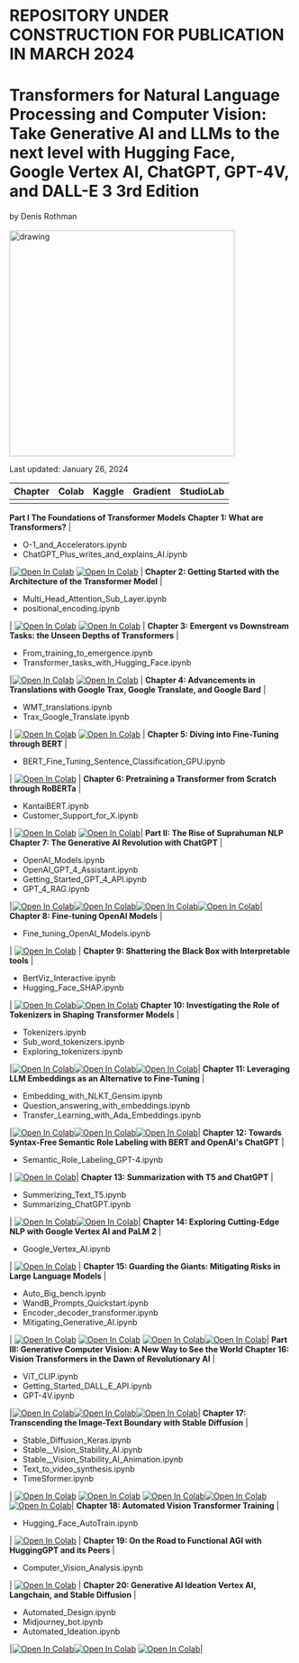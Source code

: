 # REPOSITORY UNDER CONSTRUCTION FOR PUBLICATION IN MARCH 2024
# Transformers for Natural Language Processing and Computer Vision: Take Generative AI and LLMs to the next level with Hugging Face, Google Vertex AI, ChatGPT, GPT-4V, and DALL-E 3 3rd Edition<br>
by Denis Rothman <br><br>
<img src="https://github.com/Denis2054/Transformers_3rd_Edition/blob/main/Transformers_3rd_Edition.jpg?raw=tru" alt="drawing" width="400"/>

Last updated: January 26, 2024

| Chapter | Colab | Kaggle | Gradient | StudioLab |
| :-------- | :-------- | :------- |:------- |:------- |
| | | | | |
**Part I The Foundations of Transformer Models**
 **Chapter 1: What are Transformers?**
| <ul><li>O-1_and_Accelerators.ipynb</li><li>ChatGPT_Plus_writes_and_explains_AI.ipynb</li></ul> |[![Open In Colab](https://colab.research.google.com/assets/colab-badge.svg)](https://colab.research.google.com/github/Denis2054/Transformers-for-NLP-and-Computer-Vision-3rd-Edition/blob/main/Chapter01/O_1_and_Accelerators.ipynb) [![Open In Colab](https://colab.research.google.com/assets/colab-badge.svg)](https://colab.research.google.com/github/Denis2054/Transformers-for-NLP-and-Computer-Vision-3rd-Edition/blob/main/Chapter01/ChatGPT_Plus_writes_and_explains_AI.ipynb) |
 **Chapter 2: Getting Started with the Architecture of the Transformer Model**
| <ul><li>Multi_Head_Attention_Sub_Layer.ipynb</li><li>positional_encoding.ipynb</li></ul> | [![Open In Colab](https://colab.research.google.com/assets/colab-badge.svg)](https://colab.research.google.com/github/Denis2054/Transformers-for-NLP-and-Computer-Vision-3rd-Edition/blob/main/Chapter02/Multi_Head_Attention_Sub_Layer.ipynb) [![Open In Colab](https://colab.research.google.com/assets/colab-badge.svg)](https://colab.research.google.com/github/Denis2054/Transformers-for-NLP-and-Computer-Vision-3rd-Edition/blob/main/Chapter02/positional_encoding.ipynb) |
 **Chapter 3: Emergent vs Downstream Tasks: the Unseen Depths of Transformers**
| <ul><li>From_training_to_emergence.ipynb</li><li>Transformer_tasks_with_Hugging_Face.ipynb</li></ul> |[![Open In Colab](https://colab.research.google.com/assets/colab-badge.svg)](https://colab.research.google.com/github/Denis2054/Transformers-for-NLP-and-Computer-Vision-3rd-Edition/blob/main/Chapter03/From_training_to_emergence.ipynb) [![Open In Colab](https://colab.research.google.com/assets/colab-badge.svg)](https://colab.research.google.com/github/Denis2054/Transformers-for-NLP-and-Computer-Vision-3rd-Edition/blob/main/Chapter03/Transformer_tasks_with_Hugging_Face.ipynb) |
 **Chapter 4: Advancements in Translations with Google Trax, Google Translate, and Google Bard**
| <ul><li>WMT_translations.ipynb</li><li>Trax_Google_Translate.ipynb</li></ul> | [![Open In Colab](https://colab.research.google.com/assets/colab-badge.svg)](https://colab.research.google.com/github/Denis2054/Transformers-for-NLP-and-Computer-Vision-3rd-Edition/blob/main/Chapter04/WMT_translations.ipynb) [![Open In Colab](https://colab.research.google.com/assets/colab-badge.svg)](https://colab.research.google.com/github/Denis2054/Transformers-for-NLP-and-Computer-Vision-3rd-Edition/blob/main/Chapter04/Trax_Google_Translate.ipynb) |
 **Chapter 5: Diving into Fine-Tuning through BERT**
| <ul><li>BERT_Fine_Tuning_Sentence_Classification_GPU.ipynb</li></ul> | [![Open In Colab](https://colab.research.google.com/assets/colab-badge.svg)](https://colab.research.google.com/github/Denis2054/Transformers-for-NLP-and-Computer-Vision-3rd-Edition/blob/main/Chapter05/BERT_Fine_Tuning_Sentence_Classification_GPU.ipynb) |
 **Chapter 6: Pretraining a Transformer from Scratch through RoBERTa**
| <ul><li>KantaiBERT.ipynb</li><li>Customer_Support_for_X.ipynb</li></ul> | [![Open In Colab](https://colab.research.google.com/assets/colab-badge.svg)](https://colab.research.google.com/github/Denis2054/Transformers-for-NLP-and-Computer-Vision-3rd-Edition/blob/main/Chapter06/KantaiBERT.ipynb)  [![Open In Colab](https://colab.research.google.com/assets/colab-badge.svg)](https://colab.research.google.com/github/Denis2054/Transformers-for-NLP-and-Computer-Vision-3rd-Edition/blob/main/Chapter06/Customer_Support_for_X.ipynb)|
 **Part II: The Rise of Suprahuman NLP**
 **Chapter 7: The Generative AI Revolution with ChatGPT**
 | <ul><li>OpenAI_Models.ipynb</li><li>OpenAI_GPT_4_Assistant.ipynb</li><li>Getting_Started_GPT_4_API.ipynb</li><li>GPT_4_RAG.ipynb</li></ul> |[![Open In Colab](https://colab.research.google.com/assets/colab-badge.svg)](https://colab.research.google.com/github/Denis2054/Transformers-for-NLP-and-Computer-Vision-3rd-Edition/blob/main/Chapter07/OpenAI_Models.ipynb)[![Open In Colab](https://colab.research.google.com/assets/colab-badge.svg)](https://colab.research.google.com/github/Denis2054/Transformers-for-NLP-and-Computer-Vision-3rd-Edition/blob/main/Chapter07/OpenAI_GPT_4_Assistant.ipynb)[![Open In Colab](https://colab.research.google.com/assets/colab-badge.svg)](https://colab.research.google.com/github/Denis2054/Transformers-for-NLP-and-Computer-Vision-3rd-Edition/blob/main/Chapter07/Getting_Started_GPT_4_API.ipynb)[![Open In Colab](https://colab.research.google.com/assets/colab-badge.svg)](https://colab.research.google.com/github/Denis2054/Transformers-for-NLP-and-Computer-Vision-3rd-Edition/blob/main/Chapter07/GPT_4_RAG.ipynb)|
 **Chapter 8: Fine-tuning OpenAI Models**
| <ul><li>Fine_tuning_OpenAI_Models.ipynb</li></ul> | [![Open In Colab](https://colab.research.google.com/assets/colab-badge.svg)](https://colab.research.google.com/github/Denis2054/Transformers-for-NLP-and-Computer-Vision-3rd-Edition/blob/main/Chapter08/Fine_tuning_OpenAI_Models.ipynb) |
 **Chapter 9: Shattering the Black Box with Interpretable tools**
| <ul><li>BertViz_Interactive.ipynb</li><li>Hugging_Face_SHAP.ipynb</li></ul> | [![Open In Colab](https://colab.research.google.com/assets/colab-badge.svg)](https://colab.research.google.com/github/Denis2054/Transformers-for-NLP-and-Computer-Vision-3rd-Edition/blob/main/Chapter09/BertViz_Interactive.ipynb)[![Open In Colab](https://colab.research.google.com/assets/colab-badge.svg)](https://colab.research.google.com/github/Denis2054/Transformers-for-NLP-and-Computer-Vision-3rd-Edition/blob/main/Chapter09/Hugging_Face_SHAP.ipynb)
 **Chapter 10: Investigating the Role of Tokenizers in Shaping Transformer Models**
| <ul><li>Tokenizers.ipynb</li><li>Sub_word_tokenizers.ipynb</li><li>Exploring_tokenizers.ipynb</li></ul> |[![Open In Colab](https://colab.research.google.com/assets/colab-badge.svg)](https://colab.research.google.com/github/Denis2054/Transformers-for-NLP-and-Computer-Vision-3rd-Edition/blob/main/Chapter10/Tokenizers.ipynb)[![Open In Colab](https://colab.research.google.com/assets/colab-badge.svg)](https://colab.research.google.com/github/Denis2054/Transformers-for-NLP-and-Computer-Vision-3rd-Edition/blob/main/Chapter10/Sub_word_tokenizers.ipynb)[![Open In Colab](https://colab.research.google.com/assets/colab-badge.svg)](https://colab.research.google.com/github/Denis2054/Transformers-for-NLP-and-Computer-Vision-3rd-Edition/blob/main/Chapter10/Exploring_tokenizers.ipynb)|
 **Chapter 11: Leveraging LLM Embeddings as an Alternative to Fine-Tuning**
 | <ul><li>Embedding_with_NLKT_Gensim.ipynb</li><li>Question_answering_with_embeddings.ipynb</li><li>Transfer_Learning_with_Ada_Embeddings.ipynb</li></ul> |[![Open In Colab](https://colab.research.google.com/assets/colab-badge.svg)](https://colab.research.google.com/github/Denis2054/Transformers-for-NLP-and-Computer-Vision-3rd-Edition/blob/main/Chapter11/Embedding_with_NLKT_Gensim.ipynb)[![Open In Colab](https://colab.research.google.com/assets/colab-badge.svg)](https://colab.research.google.com/github/Denis2054/Transformers-for-NLP-and-Computer-Vision-3rd-Edition/blob/main/Chapter11/Question_answering_with_embeddings.ipynb)[![Open In Colab](https://colab.research.google.com/assets/colab-badge.svg)](https://colab.research.google.com/github/Denis2054/Transformers-for-NLP-and-Computer-Vision-3rd-Edition/blob/main/Chapter11/Transfer_Learning_with_Ada_Embeddings.ipynb)|
 **Chapter 12: Towards Syntax-Free Semantic Role Labeling with BERT and OpenAI's ChatGPT**
| <ul><li>Semantic_Role_Labeling_GPT-4.ipynb</li></ul> | [![Open In Colab](https://colab.research.google.com/assets/colab-badge.svg)](https://colab.research.google.com/github/Denis2054/Transformers-for-NLP-and-Computer-Vision-3rd-Edition/blob/main/Chapter12/Semantic_Role_Labeling_GPT-4.ipynb)|
 **Chapter 13: Summarization with T5 and ChatGPT**
| <ul><li>Summerizing_Text_T5.ipynb</li><li>Summarizing_ChatGPT.ipynb</li></ul> | [![Open In Colab](https://colab.research.google.com/assets/colab-badge.svg)](https://colab.research.google.com/github/Denis2054/Transformers-for-NLP-and-Computer-Vision-3rd-Edition/blob/main/Chapter13/Summerizing_Text_T5.ipynb)[![Open In Colab](https://colab.research.google.com/assets/colab-badge.svg)](https://colab.research.google.com/github/Denis2054/Transformers-for-NLP-and-Computer-Vision-3rd-Edition/blob/main/Chapter13/Summarizing_ChatGPT.ipynb)|
 **Chapter 14: Exploring Cutting-Edge NLP with Google Vertex AI and PaLM 2**
| <ul><li>Google_Vertex_AI.ipynb</li></ul> | [![Open In Colab](https://colab.research.google.com/assets/colab-badge.svg)](https://colab.research.google.com/github/Denis2054/Transformers-for-NLP-and-Computer-Vision-3rd-Edition/blob/main/Chapter14/Google_Vertex_AI.ipynb) |
 **Chapter 15: Guarding the Giants: Mitigating Risks in Large Language Models**
| <ul><li>Auto_Big_bench.ipynb</li><li>WandB_Prompts_Quickstart.ipynb</li><li>Encoder_decoder_transformer.ipynb</li><li>Mitigating_Generative_AI.ipynb</li></ul> | [![Open In Colab](https://colab.research.google.com/assets/colab-badge.svg)](https://colab.research.google.com/github/Denis2054/Transformers-for-NLP-and-Computer-Vision-3rd-Edition/blob/main/Chapter15/Auto_Big_bench.ipynb)  [![Open In Colab](https://colab.research.google.com/assets/colab-badge.svg)](https://colab.research.google.com/github/Denis2054/Transformers-for-NLP-and-Computer-Vision-3rd-Edition/blob/main/Chapter15/WandB_Prompts_Quickstart.ipynb) [![Open In Colab](https://colab.research.google.com/assets/colab-badge.svg)](https://colab.research.google.com/github/Denis2054/Transformers-for-NLP-and-Computer-Vision-3rd-Edition/blob/main/Chapter15/Encoder_decoder_transformer.ipynb)[![Open In Colab](https://colab.research.google.com/assets/colab-badge.svg)](https://colab.research.google.com/github/Denis2054/Transformers-for-NLP-and-Computer-Vision-3rd-Edition/blob/main/Chapter15/Mitigating_Generative_AI.ipynb)|
 **Part III: Generative Computer Vision: A New Way to See the World**
 **Chapter 16: Vision Transformers in the Dawn of Revolutionary AI**
| <ul><li>ViT_CLIP.ipynb</li><li>Getting_Started_DALL_E_API.ipynb</li><li>GPT-4V.ipynb</li></ul> |[![Open In Colab](https://colab.research.google.com/assets/colab-badge.svg)](https://colab.research.google.com/github/Denis2054/Transformers-for-NLP-and-Computer-Vision-3rd-Edition/blob/main/Chapter16/ViT_CLIP.ipynb)[![Open In Colab](https://colab.research.google.com/assets/colab-badge.svg)](https://colab.research.google.com/github/Denis2054/Transformers-for-NLP-and-Computer-Vision-3rd-Edition/blob/main/Chapter16/Getting_Started_DALL_E_API.ipynb)[![Open In Colab](https://colab.research.google.com/assets/colab-badge.svg)](https://colab.research.google.com/github/Denis2054/Transformers-for-NLP-and-Computer-Vision-3rd-Edition/blob/main/Chapter16/GPT-4V.ipynb)|
 **Chapter 17: Transcending the Image-Text Boundary with Stable Diffusion**
| <ul><li>Stable_Diffusion_Keras.ipynb</li><li>Stable__Vision_Stability_AI.ipynb</li><li>Stable__Vision_Stability_AI_Animation.ipynb</li><li>Text_to_video_synthesis.ipynb</li><li>TimeSformer.ipynb</li></ul> | [![Open In Colab](https://colab.research.google.com/assets/colab-badge.svg)](https://colab.research.google.com/github/Denis2054/Transformers-for-NLP-and-Computer-Vision-3rd-Edition/blob/main/Chapter17/Stable_Diffusion_Keras.ipynb)  [![Open In Colab](https://colab.research.google.com/assets/colab-badge.svg)](https://colab.research.google.com/github/Denis2054/Transformers-for-NLP-and-Computer-Vision-3rd-Edition/blob/main/Chapter17/Stable__Vision_Stability_AI.ipynb) [![Open In Colab](https://colab.research.google.com/assets/colab-badge.svg)](https://colab.research.google.com/github/Denis2054/Transformers-for-NLP-and-Computer-Vision-3rd-Edition/blob/main/Chapter17/Stable__Vision_Stability_AI_Animation.ipynb)[![Open In Colab](https://colab.research.google.com/assets/colab-badge.svg)](https://colab.research.google.com/github/Denis2054/Transformers-for-NLP-and-Computer-Vision-3rd-Edition/blob/main/Chapter17/Text_to_video_synthesis.ipynb)[![Open In Colab](https://colab.research.google.com/assets/colab-badge.svg)](https://colab.research.google.com/github/Denis2054/Transformers-for-NLP-and-Computer-Vision-3rd-Edition/blob/main/Chapter17/TimeSformer.ipynb)|
 **Chapter 18: Automated Vision Transformer Training**
| <ul><li>Hugging_Face_AutoTrain.ipynb</li></ul> | [![Open In Colab](https://colab.research.google.com/assets/colab-badge.svg)](https://colab.research.google.com/github/Denis2054/Transformers-for-NLP-and-Computer-Vision-3rd-Edition/blob/main/Chapter18/Hugging_Face_AutoTrain.ipynb) |
 **Chapter 19: On the Road to Functional AGI with HuggingGPT and its Peers**
| <ul><li>Computer_Vision_Analysis.ipynb</li></ul> | [![Open In Colab](https://colab.research.google.com/assets/colab-badge.svg)](https://colab.research.google.com/github/Denis2054/Transformers-for-NLP-and-Computer-Vision-3rd-Edition/blob/main/Chapter19/Computer_Vision_Analysis.ipynb) |
 **Chapter 20: Generative AI Ideation Vertex AI, Langchain, and Stable Diffusion**
| <ul><li>Automated_Design.ipynb</li><li>Midjourney_bot.ipynb</li><li>Automated_Ideation.ipynb</li></ul> |[![Open In Colab](https://colab.research.google.com/assets/colab-badge.svg)](https://colab.research.google.com/github/Denis2054/Transformers-for-NLP-and-Computer-Vision-3rd-Edition/blob/main/Chapter20/Automated_Design.ipynb)[![Open In Colab](https://colab.research.google.com/assets/colab-badge.svg)](https://colab.research.google.com/github/Denis2054/Transformers-for-NLP-and-Computer-Vision-3rd-Edition/blob/main/Chapter20/Midjourney_bot.ipynb) [![Open In Colab](https://colab.research.google.com/assets/colab-badge.svg)](https://colab.research.google.com/github/Denis2054/Transformers-for-NLP-and-Computer-Vision-3rd-Edition/blob/main/Chapter20/Automated_Ideation.ipynb)|

 


